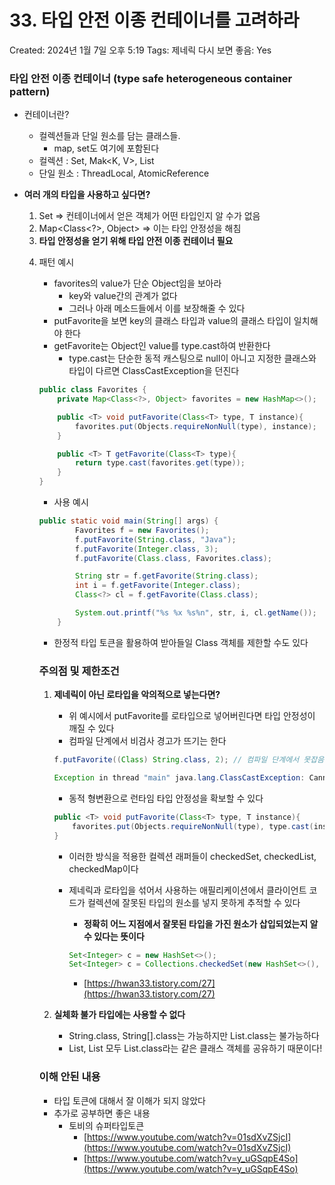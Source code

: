 # 33. 타입 안전 이종 컨테이너를 고려하라

Created: 2024년 1월 7일 오후 5:19
Tags: 제네릭
다시 보면 좋음: Yes

### 타입 안전 이종 컨테이너 (type safe heterogeneous container pattern)

- 컨테이너란?
    - 컬렉션들과 단일 원소를 담는 클래스들.
        - map, set도 여기에 포함된다
    - 컬렉션 : Set<E>, Mak<K, V>, List<T>
    - 단일 원소 : ThreadLocal<T>, AtomicReference<T>

- **여러 개의 타입을 사용하고 싶다면?**
    1. Set<Object> ⇒ 컨테이너에서 얻은 객체가 어떤 타입인지 알 수가 없음
    2. Map<Class<?>, Object> ⇒ 이는 타입 안정성을 해침
    3. **타입 안정성을 얻기 위해 타입 안전 이종 컨테이너 필요**

- 패턴 예시
    - favorites의 value가 단순 Object임을 보아라
        - key와 value간의 관계가 없다
        - 그러나 아래 메소드들에서 이를 보장해줄 수 있다
    - putFavorite을 보면 key의 클래스 타입과 value의 클래스 타입이 일치해야 한다
    - getFavorite는 Object인 value를 type.cast하여 반환한다
        - type.cast는 단순한 동적 캐스팅으로 null이 아니고 지정한 클래스와 타입이 다르면 ClassCastException을 던진다
    
    ```java
    public class Favorites {
        private Map<Class<?>, Object> favorites = new HashMap<>();
    
        public <T> void putFavorite(Class<T> type, T instance){
            favorites.put(Objects.requireNonNull(type), instance);
        }
    
        public <T> T getFavorite(Class<T> type){
            return type.cast(favorites.get(type));
        }
    }
    ```
    
    - 사용 예시
    
    ```java
    public static void main(String[] args) {
            Favorites f = new Favorites();
            f.putFavorite(String.class, "Java");
            f.putFavorite(Integer.class, 3);
            f.putFavorite(Class.class, Favorites.class);
    
            String str = f.getFavorite(String.class);
            int i = f.getFavorite(Integer.class);
            Class<?> cl = f.getFavorite(Class.class);
    
            System.out.printf("%s %x %s%n", str, i, cl.getName());
        }
    ```
    
    - 한정적 타입 토큰을 활용하여 받아들일 Class 객체를 제한할 수도 있다

### 주의점 및 제한조건

1. **제네릭이 아닌 로타입을 악의적으로 넣는다면?**
    - 위 예시에서 putFavorite를 로타입으로 넣어버린다면 타입 안정성이 깨질 수 있다
    - 컴파일 단계에서 비검사 경고가 뜨기는 한다
    
    ```java
    f.putFavorite((Class) String.class, 2); // 컴파일 단계에서 못잡음
    
    Exception in thread "main" java.lang.ClassCastException: Cannot cast java.lang.Integer to java.lang.String
    ```
    
    - 동적 형변환으로 런타임 타입 안정성을 확보할 수 있다
    
    ```java
    public <T> void putFavorite(Class<T> type, T instance){
        favorites.put(Objects.requireNonNull(type), type.cast(instance)); // 동적 형변환
    }
    ```
    
    - 이러한 방식을 적용한 컬렉션 래퍼들이 checkedSet, checkedList, checkedMap이다
    - 제네릭과 로타입을 섞어서 사용하는 애필리케이션에서 클라이언트 코드가 컬렉션에 잘못된 타입의 원소를 넣지 못하게 추적할 수 있다
        - **정확히 어느 지점에서 잘못된 타입을 가진 원소가 삽입되었는지 알 수 있다는 뜻이다**
        
        ```java
        Set<Integer> c = new HashSet<>();
        Set<Integer> c = Collections.checkedSet(new HashSet<>(), Integer.class);
        ```
        
        - [https://hwan33.tistory.com/27](https://hwan33.tistory.com/27)

1. **실체화 불가 타입에는 사용할 수 없다**
    - String.class, String[].class는 가능하지만 List<String>.class는 불가능하다
    - List<String>, List<Integer> 모두 List.class라는 같은 클래스 객체를 공유하기 때문이다!

### 이해 안된 내용

- 타입 토큰에 대해서 잘 이해가 되지 않았다
- 추가로 공부하면 좋은 내용
    - 토비의 슈퍼타입토큰
        - [https://www.youtube.com/watch?v=01sdXvZSjcI](https://www.youtube.com/watch?v=01sdXvZSjcI)
        - [https://www.youtube.com/watch?v=y_uGSqpE4So](https://www.youtube.com/watch?v=y_uGSqpE4So)